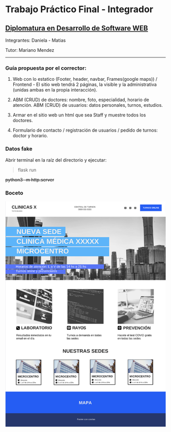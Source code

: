 # Trabajo Práctico Final - Integrador

## [Diplomatura en Desarrollo de Software WEB](https://www.cudi.ar/oferta-academica/area-diplomaturas/desarrollo-de-software/)

<!-- Front Matter -->
Integrantes: Daniela - Matias

Tutor: Mariano Mendez

---

<!-- Body -->
### Guía propuesta por el corrector:

1. Web con lo estatico (Footer, header, navbar, Frames(google maps)) / Frontend - El sitio web tendrá 2 páginas, la visible y la administrativa (unidas ambas en la propia interacción).

2. ABM (CRUD) de doctores: nombre, foto, especialidad, horario de atención. ABM (CRUD) de usuarios: datos personales, turnos, estudios.

3. Armar en el sitio web un html que sea Staff y muestre todos los doctores.

4. Formulario de contacto / registración de usuarios / pedido de turnos: doctor y horario.

### Datos fake

Abrir terminal en la raíz del directorio y ejecutar:

> flask run

~~python3 -m http.server~~

### Boceto

![Home](./static/assets/sketch.png)
